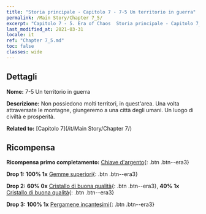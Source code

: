 ```yaml
---
title: "Storia principale - Capitolo 7 - 7-5 Un territorio in guerra"
permalink: /Main Story/Chapter 7_5/
excerpt: "Capitolo 7 - 5. Era of Chaos  Storia principale - Capitolo 7_5. 7-5 Un territorio in guerra"
last_modified_at: 2021-03-31
locale: it
ref: "Chapter 7_5.md"
toc: false
classes: wide
---
```


## Dettagli

 **Nome:** 7-5 Un territorio in guerra

 **Descrizione:** Non possiedono molti territori, in quest'area. Una volta attraversate le montagne, giungeremo a una città degli umani. Un luogo di civiltà e prosperità.

 **Related to:** [Capitolo 7](/it/Main Story/Chapter 7/)

## Ricompensa

 **Ricompensa primo completamento:** [Chiave d'argento](/it/Items/con_693/){: .btn .btn--era3}

 **Drop 1:** **100% 1x** [Gemme superiori](/it/Items/mat_23/){: .btn .btn--era3}

 **Drop 2:** **60% 0x** [Cristallo di buona qualità](/it/Items/mat_17/){: .btn .btn--era3}, **40% 1x** [Cristallo di buona qualità](/it/Items/mat_17/){: .btn .btn--era3}

 **Drop 3:** **100% 1x** [Pergamene incantesimi](/it/Items/con_694/){: .btn .btn--era3}

